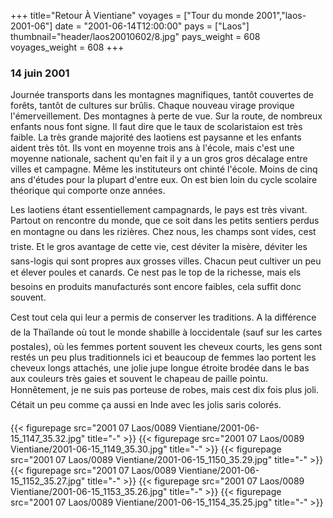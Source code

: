 +++
title="Retour À Vientiane"
voyages = ["Tour du monde 2001","laos-2001-06"]
date = "2001-06-14T12:00:00"
pays = ["Laos"]
thumbnail="header/laos20010602/8.jpg"
pays_weight = 608
voyages_weight = 608
+++
### 14 juin 2001

Journée transports dans les montagnes magnifiques, tantôt couvertes de forêts, 
tantôt de cultures sur brûlis. Chaque nouveau virage provique l'émerveillement. 
Des montagnes à perte de vue. Sur la route, de nombreux enfants nous font signe. 
Il faut dire que le taux de scolaristaion est très faible. La très grande majorité 
des laotiens est paysanne et les enfants aident très tôt. Ils vont en moyenne 
trois ans à l'école, mais c'est une moyenne nationale, sachent qu'en fait il 
y a un gros gros décalage entre villes et campagne. Même les instituteurs ont 
chinté l'école. Moins de cinq ans d'études pour la plupart d'entre eux. On est 
bien loin du cycle scolaire théorique qui comporte onze années.

Les laotiens étant essentiellement campagnards, le pays est très vivant. Partout 
on rencontre du monde, que ce soit dans les petits sentiers perdus en montagne 
ou dans les rizières. Chez nous, les champs sont vides, cest triste. Et le 
gros avantage de cette vie, cest déviter la misère, déviter les sans-logis 
qui sont propres aux grosses villes. Chacun peut cultiver un peu et élever poules 
et canards. Ce nest pas le top de la richesse, mais els besoins en produits 
manufacturés sont encore faibles, cela suffit donc souvent.

Cest tout cela qui leur a permis de conserver les traditions. A la différence 
de la Thaïlande où tout le monde shabille à loccidentale (sauf sur les cartes 
postales), où les femmes portent souvent les cheveux courts, les gens sont restés 
un peu plus traditionnels ici et beaucoup de femmes lao portent les cheveux 
longs attachés, une jolie jupe longue étroite brodée dans le bas aux couleurs 
très gaies et souvent le chapeau de paille pointu. Honnêtement, je ne suis pas 
porteuse de robes, mais cest dix fois plus joli. Cétait un peu comme ça 
aussi en Inde avec les jolis saris colorés.


<div id="TOTO">{{< figurepage src="2001 07 Laos/0089 Vientiane/2001-06-15_1147_35.32.jpg" title="-"  >}}
{{< figurepage src="2001 07 Laos/0089 Vientiane/2001-06-15_1149_35.30.jpg" title="-"  >}}
{{< figurepage src="2001 07 Laos/0089 Vientiane/2001-06-15_1150_35.29.jpg" title="-"  >}}
{{< figurepage src="2001 07 Laos/0089 Vientiane/2001-06-15_1152_35.27.jpg" title="-"  >}}
{{< figurepage src="2001 07 Laos/0089 Vientiane/2001-06-15_1153_35.26.jpg" title="-"  >}}
{{< figurepage src="2001 07 Laos/0089 Vientiane/2001-06-15_1154_35.25.jpg" title="-"  >}}
</DIV>


